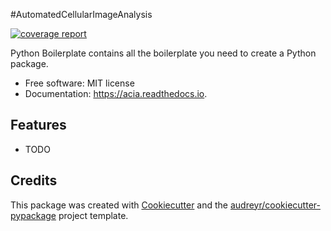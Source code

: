 #AutomatedCellularImageAnalysis

[![coverage report](https://jugit.fz-juelich.de/j.seiffarth/acia/badges/master/coverage.svg)](https://jugit.fz-juelich.de/j.seiffarth/acia/-/commits/master)



Python Boilerplate contains all the boilerplate you need to create a Python package.


* Free software: MIT license
* Documentation: https://acia.readthedocs.io.


Features
--------

* TODO

Credits
-------

This package was created with [Cookiecutter](https://github.com/audreyr/cookiecutter) and the [audreyr/cookiecutter-pypackage](https://github.com/audreyr/cookiecutter-pypackage) project template.
